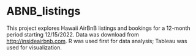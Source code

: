 # ABNB_listings

This project explores Hawaii AirBnB listings and bookings for a 12-month period starting 12/15/2022. Data was download from http://insideairbnb.com. 
R was used first for data analysis; Tableau was used for visualization. 
